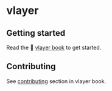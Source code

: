 # vlayer

## Getting started

Read the 📖 [vlayer book](https://book.vlayer.xyz/introduction.html) to get started.

## Contributing

See [contributing](https://book.vlayer.xyz/contributing.html) section in vlayer book.


